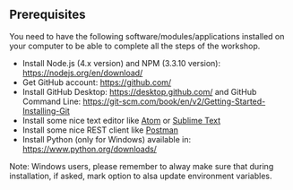 ## Prerequisites

You need to have the following software/modules/applications installed on your computer to be able to complete all the steps of the workshop.

- Install Node.js (4.x version) and NPM (3.3.10 version): https://nodejs.org/en/download/
- Get GitHub account: https://github.com/
- Install GitHub Desktop: https://desktop.github.com/ and GitHub Command Line: https://git-scm.com/book/en/v2/Getting-Started-Installing-Git
- Install some nice text editor like [Atom](https://atom.io/) or [Sublime Text](https://www.sublimetext.com/)
- Install some nice REST client like [Postman](https://chrome.google.com/webstore/detail/postman/fhbjgbiflinjbdggehcddcbncdddomop?hl=en)
- Install Python (only for Windows) available in: https://www.python.org/downloads/


Note: Windows users, please remember to alway make sure that during installation, if asked, mark option to alsa update environment variables.
